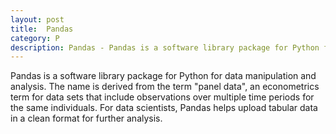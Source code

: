 ```yaml
---
layout: post
title:  Pandas
category: P
description: Pandas - Pandas is a software library package for Python for data manipulation and analysis.
---
```


Pandas is a software library package for Python for data manipulation and analysis. The name is derived from the term "panel data", an econometrics term for data sets that include observations over multiple time periods for the same individuals. For data scientists, Pandas helps upload tabular data in a clean format for further analysis. 

